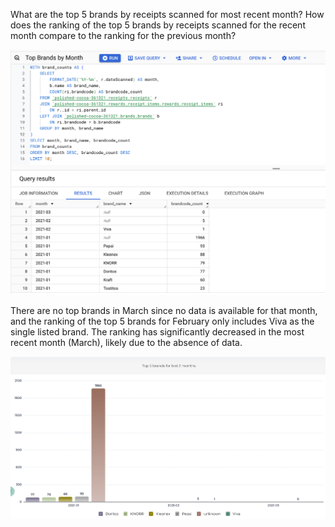 What are the top 5 brands by receipts scanned for most recent month?
How does the ranking of the top 5 brands by receipts scanned for the recent month compare to the ranking for the previous month?

![Top Brand query](../assets/Top_brands.png)


There are no top brands in March since no data is available for that month, and the ranking of the top 5 brands for February only includes Viva as the single listed brand. The ranking has significantly decreased in the most recent month (March), likely due to the absence of data.

![Top Brand viz](../assets/Top_5_brands_viz.png)
